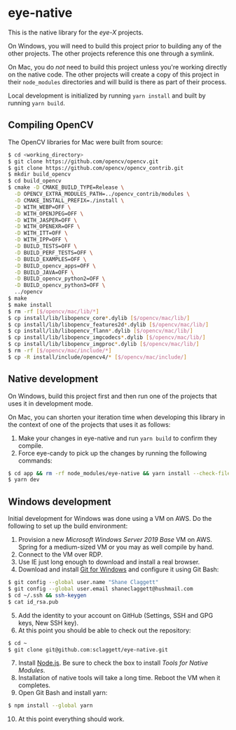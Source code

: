 # eye-native

This is the native library for the *eye-X* projects.

On Windows, you will need to build this project prior to building any of the other projects. The other projects reference this one through a symlink.

On Mac, you do *not* need to build this project unless you're working directly on the native code. The other projects will create a copy of this project in their `node_modules` directories and will build is there as part of their process.

Local development is initialized by running `yarn install` and built by running `yarn build`.

## Compiling OpenCV

The OpenCV libraries for Mac were built from source:

```sh
$ cd <working_directory>
$ git clone https://github.com/opencv/opencv.git
$ git clone https://github.com/opencv/opencv_contrib.git
$ mkdir build_opencv
$ cd build_opencv
$ cmake -D CMAKE_BUILD_TYPE=Release \
  -D OPENCV_EXTRA_MODULES_PATH=../opencv_contrib/modules \
  -D CMAKE_INSTALL_PREFIX=./install \
  -D WITH_WEBP=OFF \
  -D WITH_OPENJPEG=OFF \
  -D WITH_JASPER=OFF \
  -D WITH_OPENEXR=OFF \
  -D WITH_ITT=OFF \
  -D WITH_IPP=OFF \
  -D BUILD_TESTS=OFF \
  -D BUILD_PERF_TESTS=OFF \
  -D BUILD_EXAMPLES=OFF \
  -D BUILD_opencv_apps=OFF \
  -D BUILD_JAVA=OFF \
  -D BUILD_opencv_python2=OFF \
  -D BUILD_opencv_python3=OFF \
  ../opencv
$ make
$ make install
$ rm -rf [$/opencv/mac/lib/*]
$ cp install/lib/libopencv_core*.dylib [$/opencv/mac/lib/]
$ cp install/lib/libopencv_features2d*.dylib [$/opencv/mac/lib/]
$ cp install/lib/libopencv_flann*.dylib [$/opencv/mac/lib/]
$ cp install/lib/libopencv_imgcodecs*.dylib [$/opencv/mac/lib/]
$ cp install/lib/libopencv_imgproc*.dylib [$/opencv/mac/lib/]
$ rm -rf [$/opencv/mac/include/*]
$ cp -R install/include/opencv4/* [$/opencv/mac/include/]
```

## Native development

On Windows, build this project first and then run one of the projects that uses it in development mode.

On Mac, you can shorten your iteration time when developing this library in the context of one of the projects that uses it as follows:

1. Make your changes in eye-native and run `yarn build` to confirm they compile.
2. Force eye-candy to pick up the changes by running the following commands:

```sh
$ cd app && rm -rf node_modules/eye-native && yarn install --check-files && cd ..
$ yarn dev
```

## Windows development

Initial development for Windows was done using a VM on AWS. Do the following to set up the build environment:

1. Provision a new *Microsoft Windows Server 2019 Base* VM on AWS. Spring for a medium-sized VM or you may as well compile by hand.
2. Connect to the VM over RDP.
3. Use IE just long enough to download and install a real browser.
4. Download and install [Git for Windows](https://git-scm.com/download/win) and configure it using Git Bash:

```sh
$ git config --global user.name "Shane Claggett"
$ git config --global user.email shaneclaggett@hushmail.com
$ cd ~/.ssh && ssh-keygen
$ cat id_rsa.pub
```

5. Add the identity to your account on GitHub (Settings, SSH and GPG keys, New SSH key).
6. At this point you should be able to check out the repository:

```sh
$ cd ~
$ git clone git@github.com:sclaggett/eye-native.git
```

7. Install [Node.js](https://nodejs.org/en/). Be sure to check the box to install *Tools for Native Modules*.
8. Installation of native tools will take a long time. Reboot the VM when it completes.
9. Open Git Bash and install yarn:

```sh
$ npm install --global yarn
```

10. At this point everything should work.
